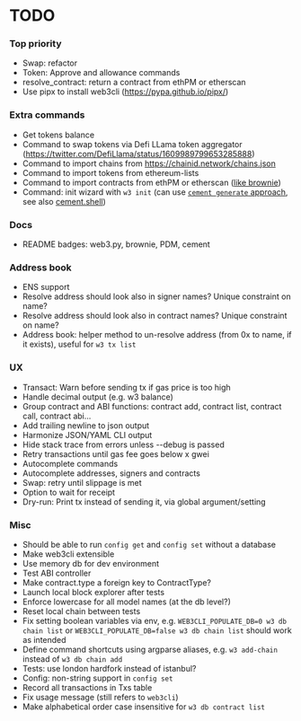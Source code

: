 # TODO

### Top priority

- Swap: refactor
- Token: Approve and allowance commands
- resolve_contract: return a contract from ethPM or etherscan
- Use pipx to install web3cli (https://pypa.github.io/pipx/)

### Extra commands 

- Get tokens balance
- Command to swap tokens via Defi LLama token aggregator (https://twitter.com/DefiLlama/status/1609989799653285888)
- Command to import chains from https://chainid.network/chains.json
- Command to import tokens from ethereum-lists
- Command to import contracts from ethPM or etherscan ([like brownie](https://eth-brownie.readthedocs.io/en/latest/core-contracts.html#fetching-from-a-remote-source))
- Command: init wizard with `w3 init` (can use [`cement generate` approach](https://docs.builtoncement.com/getting-started/developer-tools#creating-your-first-project-built-on-cement-tm), see also [cement.shell](https://docs.builtoncement.com/utilities/shell))

### Docs

- README badges: web3.py, brownie, PDM, cement

### Address book

- ENS support
- Resolve address should look also in signer names? Unique constraint on name?
- Resolve address should look also in contract names? Unique constraint on name?
- Address book: helper method to un-resolve address (from 0x to name, if it exists), useful for `w3 tx list`

### UX

- Transact: Warn before sending tx if gas price is too high
- Handle decimal output (e.g. w3 balance)
- Group contract and ABI functions: contract add, contract list, contract call,
  contract abi...
- Add trailing newline to json output
- Harmonize JSON/YAML CLI output
- Hide stack trace from errors unless --debug is passed
- Retry transactions until gas fee goes below x gwei
- Autocomplete commands
- Autocomplete addresses, signers and contracts
- Swap: retry until slippage is met
- Option to wait for receipt
- Dry-run: Print tx instead of sending it, via global argument/setting

### Misc

- Should be able to run `config get` and `config set` without a database
- Make web3cli extensible
- Use memory db for dev environment
- Test ABI controller
- Make contract.type a foreign key to ContractType?
- Launch local block explorer after tests
- Enforce lowercase for all model names (at the db level?)
- Reset local chain between tests
- Fix setting boolean variables via env, e.g. `WEB3CLI_POPULATE_DB=0 w3 db chain list` or `WEB3CLI_POPULATE_DB=false w3 db chain list` should work as intended
- Define command shortcuts using argparse aliases, e.g. `w3 add-chain` instead of `w3 db chain add`
- Tests: use london hardfork instead of istanbul?
- Config: non-string support in `config set`
- Record all transactions in Txs table
- Fix usage message (still refers to `web3cli`)
- Make alphabetical order case insensitive for `w3 db contract list`
